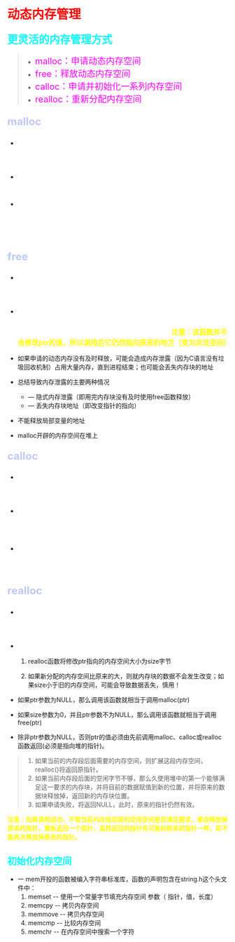 # <span style="color:red">动态内存管理</span>



#### **<span style="color:cyan;font-size:24px">更灵活的内存管理方式</span>**

> - <span style="color:#ff00ff;font-size:20px;">malloc：申请动态内存空间</span>
> - <span style="color:#ff00ff;font-size:20px;">free：释放动态内存空间</span>
> - <span style="color:#ff00ff;font-size:20px;">calloc：申请并初始化一系列内存空间</span>
> - <span style="color:#ff00ff;font-size:20px;">realloc：重新分配内存空间</span>

### <span style="color:#c0c9f8;font-size:24px">malloc</span>

- <span style="color:#fff;font-size:20px">函数原型：</span>

  ​	<span style="color:#fff;font-size:20px">— void *malloc(size_t size)</span>

- <span style="color:#fff;font-size:16px">malloc函数向系统内申请分配size个字节的内存空间，并返回一个指向这块内存的指针。</span>

- <span style="color:#fff;font-size:16px">如果函数调用成功，返回的是一个void指针（void *），所以它可以被转换成任何类型的数据；如果函数调用失败，返回值是NULL。另外，如果size参数设置为0，返回值也可能是NULL，但这并不意味着函数调用失败。</span>

### <span style="color:#c0c9f8;font-size:24px">free</span>

- <span style="color:#fff;font-size:20px">函数原型：</span>

  ​	<span style="color:#fff;font-size:20px">— void free(void *ptr)</span>

- <span style="color:#fff;font-size:16px">free函数释放ptr参数指向的内存空间。该内存空间必须是由malloc、calloc、realloc函数申请的。否则，该函数将导致未定义行为。如果ptr参数是NULL，则不执行任何操作。<span style="color:#ffff00">**注意：该函数并不会修改ptr的值，所以调用后它仍然指向原来的地方（变为非法空间）**</span></span>

- 如果申请的动态内存没有及时释放，可能会造成内存泄露（因为C语言没有垃圾回收机制）占用大量内存，直到进程结束；也可能会丢失内存块的地址

- 总结导致内存泄露的主要两种情况

  - — 隐式内存泄露（即用完内存块没有及时使用free函数释放）
  - — 丢失内存块地址（即改变指针的指向）

- 不能释放局部变量的地址

- malloc开辟的内存空间在堆上

### <span style="color:#c0c9f8;font-size:24px">calloc</span>

- <span style="color:#fff;font-size:20px">函数原型：</span>

  ​	<span style="color:#fff;font-size:20px">— void  *calloc(size_t  nmemb, size_t  size)</span>

- <span style="color:#fff;font-size:16px">calloc函数在内存中动态地申请nmemb个长度为size的连续内存空间（即申请的总空间尺寸为nmemb *size），这些内存空间全部被初始化为0。</span>

- <span style="color:#fff;font-size:16px">calloc函数与malloc函数的一个重要区别就是，calloc函数在申请完内存后，自动初始化该内存空间为0，malloc函数不进行初始化操作，里面数据是随机的</span>



### <span style="color:#c0c9f8;font-size:24px">realloc</span>

- <span style="color:#fff;font-size:20px">函数原型：</span>

  ​	<span style="color:#fff;font-size:20px">— void *realloc(void *ptr, size_t size)</span>

- <span style="color:#fff;font-size:16px">一下几点是需要注意的：</span>

  1. realloc函数将修改ptr指向的内存空间大小为size字节

  2. 如果新分配的内存空间比原来的大，则就内存块的数据不会发生改变；如果size小于旧的内存空间，可能会导致数据丢失，慎用！

- 如果ptr参数为NULL，那么调用该函数就相当于调用malloc(ptr)

- 如果size参数为0，并且ptr参数不为NULL，那么调用该函数就相当于调用free(ptr)

- 除非ptr参数为NULL，否则ptr的值必须由先前调用malloc、calloc或realloc函数返回(必须是指向堆的指针)。

> 1. 如果当前的内存段后面需要的内存空间，则扩展这段内存空间，realloc()将返回原指针。
> 2. 如果当前内存段后面的空闲字节不够，那么久使用堆中的第一个能够满足这一要求的内存块，并将目前的数据赋值到新的位置，并将原来的数据块释放掉，返回新的内存块位置。
> 3. 如果申请失败，将返回NULL，此时，原来的指针仍然有效。

**<span style="color:#ff0">注意：如果调用成功，不管当前内存段后面的空闲空间是否满足要求，都会释放掉原来的指针，重新返回一个指针，虽然返回的指针有可能和原来的指针一样，即不能再次释放掉原来的指针。</span>**



## <span style="color:#00ffff">初始化内存空间</span>

- 一 mem开投的函数被编入字符串标准库，函数的声明包含在string.h这个头文件中：
  1. memset  -- 使用一个常量字节填充内存空间 参数（ 指针，值，长度）
  2. memcpy  -- 拷贝内存空间
  3. memmove  -- 拷贝内存空间
  4. memcmp  -- 比较内存空间
  5. memchr  -- 在内存空间中搜索一个字符


